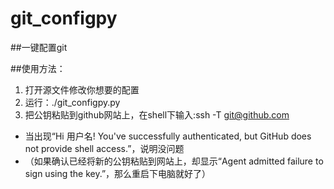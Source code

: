 # git_configpy
##一键配置git

##使用方法：

1. 打开源文件修改你想要的配置
2. 运行：./git_configpy.py
3. 把公钥粘贴到github网站上，在shell下输入:ssh -T git@github.com
- 当出现“Hi 用户名! You've successfully authenticated, but GitHub does not provide shell access.”，说明没问题
- （如果确认已经将新的公钥粘贴到网站上，却显示“Agent admitted failure to sign using the key.”，那么重启下电脑就好了）
